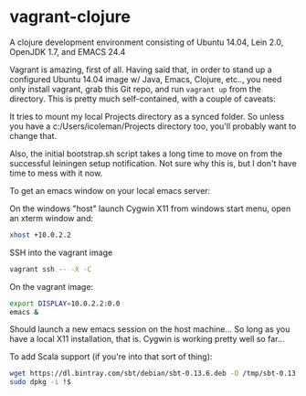 vagrant-clojure
===============

A clojure development environment consisting of Ubuntu 14.04, Lein 2.0, OpenJDK 1.7, and EMACS 24.4

Vagrant is amazing, first of all. Having said that, in order to stand up a configured Ubuntu 14.04 image w/ Java, Emacs, Clojure, etc.., you need only install vagrant, grab this Git repo, and run `vagrant up` from the directory.  This is pretty much self-contained, with a couple of caveats:

It tries to mount my local Projects directory as a synced folder. So unless you have a c:/Users/icoleman/Projects directory too, you'll probably want to change that.

Also, the initial bootstrap.sh script takes a long time to move on from the successful leiningen setup notification. Not sure why this is, but I don't have time to mess with it now.

To get an emacs window on your local emacs server:

On the windows "host" launch Cygwin X11 from windows start menu, open an xterm window and: 
```bash
xhost +10.0.2.2
```

SSH into the vagrant image
```bash
vagrant ssh -- -X -C
```

On the vagrant image:

```bash
export DISPLAY=10.0.2.2:0.0
emacs &
```
Should launch a new emacs session on the host machine... So long as you have a local X11 installation, that is. Cygwin is working pretty well so far...


To add Scala support (if you're into that sort of thing):
```bash
wget https://dl.bintray.com/sbt/debian/sbt-0.13.6.deb -O /tmp/sbt-0.13.6.deb
sudo dpkg -i !$
```
